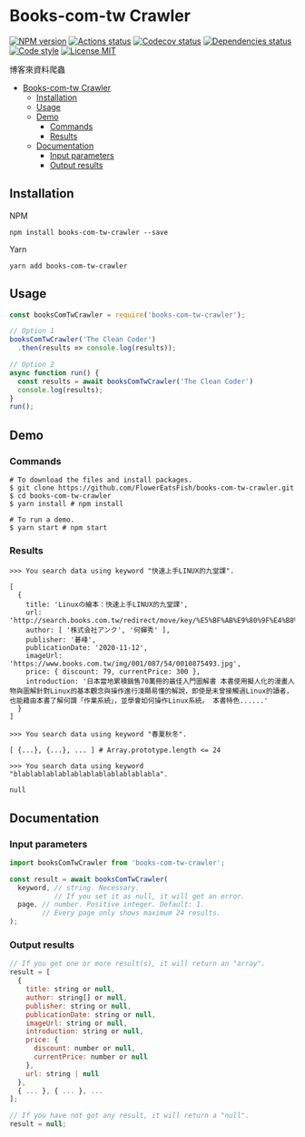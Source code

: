 # Books-com-tw Crawler

[![NPM version](https://img.shields.io/npm/v/books-com-tw-crawler.svg)](https://www.npmjs.com/package/books-com-tw-crawler)
[![Actions status](https://github.com/FlowerEatsFish/books-com-tw-crawler/workflows/build/badge.svg?branch=master)](https://github.com/FlowerEatsFish/books-com-tw-crawler/actions)
[![Codecov status](https://codecov.io/gh/FlowerEatsFish/books-com-tw-crawler/branch/master/graph/badge.svg)](https://codecov.io/gh/FlowerEatsFish/books-com-tw-crawler/commits)
[![Dependencies status](https://github.com/FlowerEatsFish/books-com-tw-crawler/workflows/dependencies-status/badge.svg?branch=master)](https://github.com/FlowerEatsFish/books-com-tw-crawler/actions)
[![Code style](https://img.shields.io/badge/code_style-prettier-ff69b4.svg)](https://prettier.io/)
[![License MIT](https://img.shields.io/badge/license-MIT-blue.svg)](https://opensource.org/licenses/MIT)

博客來資料爬蟲

- [Books-com-tw Crawler](#books-com-tw-crawler)
  - [Installation](#installation)
  - [Usage](#usage)
  - [Demo](#demo)
    - [Commands](#commands)
    - [Results](#results)
  - [Documentation](#documentation)
    - [Input parameters](#input-parameters)
    - [Output results](#output-results)

## Installation

NPM

```shell
npm install books-com-tw-crawler --save
```

Yarn

```shell
yarn add books-com-tw-crawler
```

## Usage

```javascript
const booksComTwCrawler = require('books-com-tw-crawler');

// Option 1
booksComTwCrawler('The Clean Coder')
  .then(results => console.log(results));

// Option 2
async function run() {
  const results = await booksComTwCrawler('The Clean Coder')
  console.log(results);
}
run();
```

## Demo

### Commands

```shell
# To download the files and install packages.
$ git clone https://github.com/FlowerEatsFish/books-com-tw-crawler.git
$ cd books-com-tw-crawler
$ yarn install # npm install

# To run a demo.
$ yarn start # npm start
```

### Results

```shell
>>> You search data using keyword "快速上手LINUX的九堂課".

[
  {
    title: 'Linuxの繪本：快速上手LINUX的九堂課',
    url: 'http://search.books.com.tw/redirect/move/key/%E5%BF%AB%E9%80%9F%E4%B8%8A%E6%89%8BLINUX%E7%9A%84%E4%B9%9D%E5%A0%82%E8%AA%B2/area/mid/item/0010875493/page/1/idx/1/cat/001/pdf/1',
    author: [ '株式会社アンク', '何蟬秀' ],
    publisher: '碁峰',
    publicationDate: '2020-11-12',
    imageUrl: 'https://www.books.com.tw/img/001/087/54/0010875493.jpg',
    price: { discount: 79, currentPrice: 300 },
    introduction: '日本當地累積銷售70萬冊的最佳入門圖解書 本書使用擬人化的漫畫人物與圖解針對Linux的基本觀念與操作進行淺顯易懂的解說，即使是未曾接觸過Linux的讀者，也能藉由本書了解何謂「作業系統」，並學會如何操作Linux系統。 本書特色......'
  }
]
```

```shell
>>> You search data using keyword "春夏秋冬".

[ {...}, {...}, ... ] # Array.prototype.length <= 24
```

```shell
>>> You search data using keyword "blablablablablablablablablablablabla".

null
```

## Documentation

### Input parameters

```javascript
import booksComTwCrawler from 'books-com-tw-crawler';

const result = await booksComTwCrawler(
  keyword, // string. Necessary.
           // If you set it as null, it will get an error.
  page, // number. Positive integer. Default: 1.
        // Every page only shows maximum 24 results.
);
```

### Output results

```javascript
// If you get one or more result(s), it will return an "array".
result = [
  {
    title: string or null,
    author: string[] or null,
    publisher: string or null,
    publicationDate: string or null,
    imageUrl: string or null,
    introduction: string or null,
    price: {
      discount: number or null,
      currentPrice: number or null
    },
    url: string | null
  },
  { ... }, { ... }, ...
];

// If you have not got any result, it will return a "null".
result = null;
```

